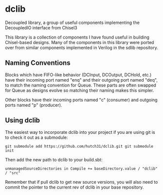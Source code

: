 # dclib
Decoupled library, a group of useful components implementing the DecoupledIO interface from Chisel3

This library is a collection of components I have found useful in building Chisel-based designs.  Many
of the components in this library were ported over from similar components implemented in Verilog in
the sdlib repository.

## Naming Conventions

Blocks which have FIFO-like behavior (DCInput, DCOutput, DCHold, etc.) have their incoming port
named "enq" and their outgoing port named "deq", to match the naming convention for Queue.  These
parts are often swapped for Queue as designs evolve so matching their naming makes this simpler.

Other blocks have their incoming ports named "c" (consumer) and outgoing ports named "p" (producer).

## Using dclib

The easiest way to incorporate dclib into your project if you are using git is to check it
out as a submodule:

`git submodule add https://github.com/hutch31/dclib.git
git submodule init
`

Then add the new path to dclib to your build.sbt:

`unmanagedSourceDirectories in Compile += baseDirectory.value / "dclib" / "src"
`

Remember that if pull dclib to get new source versions, you will also need to commit the
pointer to the current rev of dclib in your base repository.
